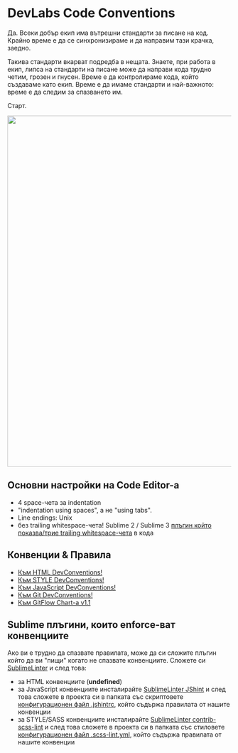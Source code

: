 # DevLabs Code Conventions

Да. Всеки добър екип има вътрешни стандарти за писане на код.
Крайно време е да се синхронизираме и да направим тази крачка, заедно.

Такива стандарти вкарват подредба в нещата. Знаете, при работа в екип, липса на стандарти на писане може да направи кода трудно четим, грозен и гнусен. Време е да контролираме кода, който създаваме като екип. Време е да имаме стандарти и най-важното: време е да следим за спазването им.

Старт.

<img src="http://i1.kym-cdn.com/photos/images/original/000/519/011/3f9.png" width="790" />

## Основни настройки на Code Editor-а
- 4 space-чета за indentation
- "indentation using spaces", а не "using tabs".
- Line endings: Unix
- без trailing whitespace-чета! Sublime 2 / Sublime 3 [плъгин който показва/трие trailing whitespace-чета](http://github.com/SublimeText/TrailingSpaces) в кода

## Конвенции & Правила
- [Към HTML DevConventions!](html.md)
- [Към STYLE DevConventions!](style.md)
- [Към JavaScript DevConventions!](javascript.md)
- [Към Git DevConventions!](git.md)
- [Към GitFlow Chart-а v1.1](http://devlabs-projects.com/docs/Git-Flow-for-DevLabs-1.1.svg)


## Sublime плъгини, които enforce-ват конвенциите
Ако ви е трудно да спазвате правилата, може да си сложите плъгин който да ви "пищи" когато не спазвате конвенциите. Сложете си [SublimeLinter](http://sublimelinter.readthedocs.org/en/latest/) и след това:
- за HTML конвенциите (**undefined**)
- за JavaScript конвенциите инсталирайте [SublimeLinter JShint](https://github.com/SublimeLinter/SublimeLinter-jshint) и след това сложете в проекта си в папката със скриптовете [конфигурационен файл .jshintrc](https://github.com/superKalo/front-end-starter-template/blob/master/js/.jshintrc), който съдържа правилата от нашите конвенции
- за STYLE/SASS конвенциите инсталирайте [Sublime​Linter contrib-scss-lint](https://packagecontrol.io/packages/SublimeLinter-contrib-scss-lint) и след това сложете в проекта си в папката със стиловете [конфигурационен файл .scss-lint.yml](https://github.com/superKalo/front-end-starter-template/blob/master/styles/.scss-lint.yml), който съдържа правилата от нашите конвенции